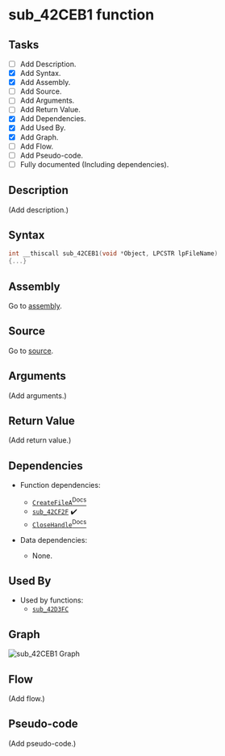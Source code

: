 # sub_42CEB1 function

## Tasks

- [ ] Add Description.
- [X] Add Syntax.
- [X] Add Assembly.
- [ ] Add Source.
- [ ] Add Arguments.
- [ ] Add Return Value.
- [X] Add Dependencies.
- [X] Add Used By.
- [X] Add Graph.
- [ ] Add Flow.
- [ ] Add Pseudo-code.
- [ ] Fully documented (Including dependencies).

## Description

(Add description.)

## Syntax

```c
int __thiscall sub_42CEB1(void *Object, LPCSTR lpFileName)
{...}
```

## Assembly

Go to [assembly](../asm/sub_42CEB1.asm).

## Source

Go to [source](../cc/sub_42CEB1.cc).

## Arguments

(Add arguments.)

## Return Value

(Add return value.)

## Dependencies

* Function dependencies:
  * [`CreateFileA`<sup>Docs</sup>](https://docs.microsoft.com/en-us/windows/win32/api/fileapi/nf-fileapi-createfilea)
  * [`sub_42CF2F`](sub_42CF2F.md) ✔️
  * [`CloseHandle`<sup>Docs</sup>](https://docs.microsoft.com/en-us/windows/win32/api/handleapi/nf-handleapi-closehandle)


* Data dependencies:
  * None.

## Used By

* Used by functions:
  * [`sub_42D3FC`](../md/sub_42D3FC.md)

## Graph

![sub_42CEB1 Graph](../svg/sub_42CEB1.svg "sub_42CEB1 Graph")

## Flow

(Add flow.)

## Pseudo-code

(Add pseudo-code.)
